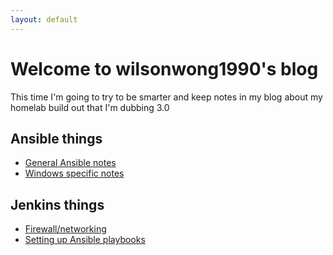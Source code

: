 ```yaml
---
layout: default
---
```


# Welcome to wilsonwong1990's blog
This time I'm going to try to be smarter and keep notes in my blog about my homelab build out that I'm dubbing 3.0

## Ansible things
* [General Ansible notes](./ansible/notes.md)
* [Windows specific notes](./ansible/windows_setup.md)

## Jenkins things
* [Firewall/networking](./jenkins/firewall.md)
* [Setting up Ansible playbooks](./jenkins/use-jenkins-to-run-ansible-playbooks.md)
